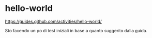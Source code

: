 # hello-world
https://guides.github.com/activities/hello-world/

Sto facendo un po di test iniziali in base a quanto suggerito dalla guida.
